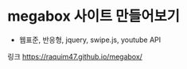 # megabox 사이트 만들어보기

* 웹표준, 반응형, jquery, swipe.js, youtube API

링크
https://raquim47.github.io/megabox/